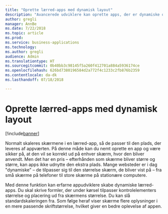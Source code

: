 ```yaml
---
title: "Oprette lærred-apps med dynamisk layout"
description: "Avancerede udviklere kan oprette apps, der er dynamiske og tilpasser sig til forskellige miljøer."
author: gregli
manager: AnnBe
ms.date: 7/22/2018
ms.topic: article
ms.prod: 
ms.service: business-applications
ms.technology: 
ms.author: gregli
audience: Admin
ms.translationtype: HT
ms.sourcegitcommit: 0b40bb3c98145f5a260f412701a884a5936174ce
ms.openlocfilehash: 626bd7380196584d2a772f4c1233c2fb876b2359
ms.contentlocale: da-dk
ms.lasthandoff: 07/18/2018

---
```

# <a name="create-canvas-apps-with-responsive-layout"></a>Oprette lærred-apps med dynamisk layout


[!include[banner](../../includes/banner.md)]

Normalt skaleres skærmene i en lærred-app, så de passer til den plads, der leveres af appværten.  På denne måde kan du nemt oprette en app og være sikker på, at den vil se korrekt ud på enhver skærm, hvor den bliver anvendt.  Men det har en pris – efterhånden som skærme bliver større og større, kan apps ikke udnytte den ekstra plads.  Mange websteder er i dag "dynamiske" – de tilpasser sig til den størrelse skærm, de bliver vist på – fra små skærme på telefoner til store skærme på stationære computere.  

Med denne funktion kan erfarne appudviklere skabe dynamiske lærred-apps.  Du skal skrive formler, der under kørsel tilpasser kontrolelementers størrelse og placering ud fra skærmens størrelse.  Du kan slå standardskaleringen fra.  Som følge heraf viser skærme flere oplysninger i en mere passende skriftstørrelse, hvilket giver en bedre oplevelse af appen.

